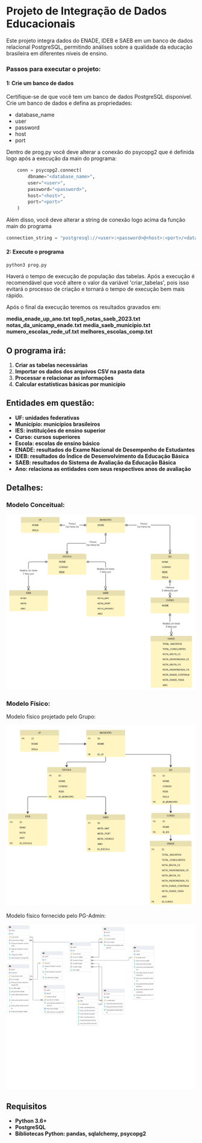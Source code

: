 # Projeto de Integração de Dados Educacionais

Este projeto integra dados do ENADE, IDEB e SAEB em um banco de dados relacional PostgreSQL, permitindo análises sobre a qualidade da educação brasileira em diferentes níveis de ensino.

### Passos para executar o projeto:

#### 1: Crie um banco de dados
Certifique-se de que você tem um banco de dados PostgreSQL disponível. Crie um banco de dados e defina as propriedades:
- database_name
- user
- password
- host
- port

Dentro de prog.py você deve alterar a conexão do psycopg2 que é definida logo após a execução da main do programa:

```python
    conn = psycopg2.connect(
        dbname="<database_name>",
        user="<user>",
        password="<password>",
        host="<host>",
        port="<port>"
    )
```

Além disso, você deve alterar a string de conexão logo acima da função main do programa
```python
connection_string = "postgresql://<user>:<password>@<host>:<port>/<database_name>"
```

#### 2: Execute o programa
```
python3 prog.py
```

Haverá o tempo de execução de população das tabelas. Após a execução é recomendável que você altere o valor da variável 'criar_tabelas', pois isso evitará o processo de criação e tornará o tempo de execução bem mais rápido.

Após o final da execução teremos os resultados gravados em:

**media_enade_up_ano.txt**
**top5_notas_saeb_2023.txt**
**notas_da_unicamp_enade.txt**
**media_saeb_municipio.txt**
**numero_escolas_rede_uf.txt**
**melhores_escolas_comp.txt**

## O programa irá:

1. **Criar as tabelas necessárias**
2. **Importar os dados dos arquivos CSV na pasta data**
3. **Processar e relacionar as informações**
4. **Calcular estatísticas básicas por município**

## Entidades em questão:

* **UF: unidades federativas**
* **Município: municípios brasileiros**
* **IES: instituições de ensino superior**
* **Curso: cursos superiores**
* **Escola: escolas de ensino básico**
* **ENADE: resultados do Exame Nacional de Desempenho de Estudantes**
* **IDEB: resultados do Índice de Desenvolvimento da Educação Básica**
* **SAEB: resultados do Sistema de Avaliação da Educação Básica**
* **Ano: relaciona as entidades com seus respectivos anos de avaliação**

## Detalhes:

### Modelo Conceitual:
<p align="center">
    <img src="Diagrama_ER.jpg" alt="Modelo Conceitual do BD" width="700"/>
</p>

### Modelo Físico:
Modelo físico projetado pelo Grupo:
<p align="center">
    <img src="Diagrama_Relacional.jpg" alt="Modelo Físico do BD" width="700"/>
</p>

Modelo físico fornecido pelo PG-Admin:
<p align="center">
    <img src="ERD_Diagram.png" alt="Modelo Físico do BD" width="700"/>
</p>

## Requisitos

* **Python 3.6+**
* **PostgreSQL**
* **Bibliotecas Python: pandas, sqlalchemy, psycopg2**
